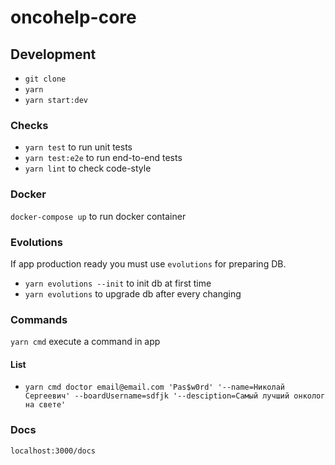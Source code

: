 # oncohelp-core

## Development
+ `git clone`
+ `yarn`
+ `yarn start:dev`

### Checks
+ `yarn test` to run unit tests
+ `yarn test:e2e` to run end-to-end tests
+ `yarn lint` to check code-style

### Docker
`docker-compose up` to run docker container

### Evolutions

If app production ready you must use `evolutions` for preparing DB.

+ `yarn evolutions --init` to init db at first time
+ `yarn evolutions` to upgrade db after every changing

### Commands

`yarn cmd` execute a command in app

#### List
+ `yarn cmd doctor email@email.com 'Pas$w0rd' '--name=Николай Сергеевич' --boardUsername=sdfjk '--desciption=Самый лучший онколог на свете'`

### Docs
`localhost:3000/docs`